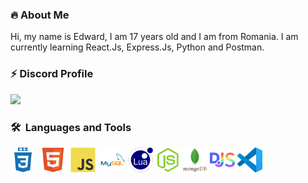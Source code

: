 ### 🔥 About Me
Hi, my name is Edward, I am 17 years old and I am from Romania. I am currently learning React.Js, Express.Js, Python and Postman.

### ⚡ Discord Profile
<img src="https://discord.c99.nl/widget/theme-1/681070492039643249.png"/>

### 🛠 &nbsp;Languages and Tools
<img src="https://github.com/devicons/devicon/blob/master/icons/css3/css3-plain-wordmark.svg"  title="CSS3" alt="CSS" width="40" height="40"/>&nbsp;
<img src="https://github.com/devicons/devicon/blob/master/icons/html5/html5-original.svg" title="HTML5" alt="HTML" width="40" height="40"/>&nbsp;
<img src="https://github.com/devicons/devicon/blob/master/icons/javascript/javascript-original.svg" title="JavaScript" alt="JavaScript" width="40" height="40"/>&nbsp;
<img src="https://github.com/devicons/devicon/blob/master/icons/mysql/mysql-original-wordmark.svg" title="MySQL"  alt="MySQL" width="40" height="40"/>
<img src="https://github.com/devicons/devicon/blob/master/icons/lua/lua-original-wordmark.svg" title="Lua"  alt="Lua" width="40" height="40"/>
<img src="https://github.com/devicons/devicon/blob/master/icons/nodejs/nodejs-original.svg" title="Node.Js"  alt="Node.Js" width="40" height="40"/>
<img src="https://github.com/devicons/devicon/blob/master/icons/mongodb/mongodb-original-wordmark.svg" title="Mongo"  alt="Mongo" width="40" height="40"/>
<img src="https://github.com/devicons/devicon/blob/master/icons/discordjs/discordjs-original.svg" title="Discord.Js"  alt="Discord.Js" width="40" height="40"/>
<img src="https://github.com/devicons/devicon/blob/master/icons/vscode/vscode-original.svg" title="VSC"  alt="VSC" width="40" height="40"/>
